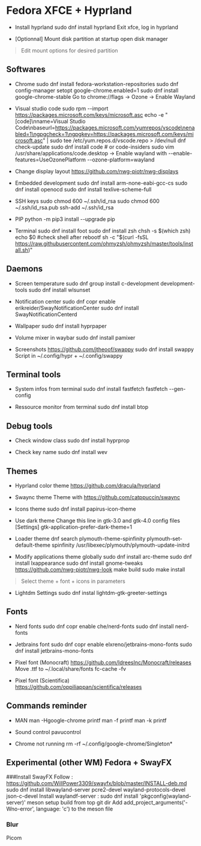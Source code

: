 ﻿# Fedora XFCE + Hyprland

- Install hyprland
sudo dnf install hyprland
Exit xfce, log in hyprland

- [Optionnal] Mount disk partition at startup
open disk manager
> Edit mount options for desired partition

## Softwares

- Chrome
sudo dnf install fedora-workstation-repositories
sudo dnf config-manager setopt google-chrome.enabled=1
sudo dnf install google-chrome-stable
Go to chrome://flags -> Ozone -> Enable Wayland

- Visual studio code
sudo rpm --import https://packages.microsoft.com/keys/microsoft.asc
echo -e "[code]\nname=Visual Studio Code\nbaseurl=https://packages.microsoft.com/yumrepos/vscode\nenabled=1\ngpgcheck=1\ngpgkey=https://packages.microsoft.com/keys/microsoft.asc" | sudo tee /etc/yum.repos.d/vscode.repo > /dev/null
dnf check-update
sudo dnf install code # or code-insiders
sudo vim /usr/share/applications/code.desktop -> Enable wayland with --enable-features=UseOzonePlatform --ozone-platform=wayland  

- Change display layout
https://github.com/nwg-piotr/nwg-displays

- Embedded development
sudo dnf install arm-none-eabi-gcc-cs
sudo dnf install openocd
sudo dnf install texlive-scheme-full

- SSH keys
sudo chmod 600 ~/.ssh/id_rsa
sudo chmod 600 ~/.ssh/id_rsa.pub
ssh-add ~/.ssh/id_rsa

- PIP
python -m pip3 install --upgrade pip

- Terminal
sudo dnf install foot
sudo dnf install zsh
chsh -s $(which zsh)
echo $0 #check shell after rebootf
sh -c "$(curl -fsSL https://raw.githubusercontent.com/ohmyzsh/ohmyzsh/master/tools/install.sh)"

## Daemons

- Screen temperature
sudo dnf group install c-development development-tools
sudo dnf install wlsunset

- Notification center
sudo dnf copr enable erikreider/SwayNotificationCenter
sudo dnf install SwayNotificationCenterd

- Wallpaper
sudo dnf install hyprpaper

- Volume mixer in waybar
sudo dnf install pamixer

- Screenshots
https://github.com/jtheoof/swappy
sudo dnf install swappy 
Script in ~/.config/hypr + ~/.config/swappy


## Terminal tools
- System infos from terminal
sudo dnf install fastfetch
fastfetch --gen-config

- Ressource monitor from terminal
sudo dnf install btop

## Debug tools

- Check window class
sudo dnf install hyprprop

- Check key name
sudo dnf install wev

## Themes

- Hyprland color theme
https://github.com/dracula/hyprland

- Swaync theme
Theme with https://github.com/catppuccin/swaync

- Icons theme
sudo dnf install papirus-icon-theme

- Use dark theme
Change this line in gtk-3.0 and gtk-4.0 config files
[Settings]
gtk-application-prefer-dark-theme=1

- Loader theme
dnf search plymouth-theme-spinfinity
plymouth-set-default-theme spinfinity
/usr/libexec/plymouth/plymouth-update-initrd

- Modify applications theme globally
sudo dnf install arc-theme
sudo dnf install lxappearance
sudo dnf install gnome-tweaks
https://github.com/nwg-piotr/nwg-look
make build
sudo make install
> Select theme + font + icons in parameters

- Lightdm Settings
sudo dnf instal lightdm-gtk-greeter-settings

## Fonts

- Nerd fonts
sudo dnf copr enable che/nerd-fonts
sudo dnf install nerd-fonts

- Jetbrains font
sudo dnf copr enable elxreno/jetbrains-mono-fonts
sudo dnf install jetbrains-mono-fonts

- Pixel font (Monocraft)
https://github.com/IdreesInc/Monocraft/releases
Move .ttf to ~/.local/share/fonts
fc-cache -fv

- Pixel font (Scientifica)
https://github.com/oppiliappan/scientifica/releases

## Commands reminder
- MAN
man -Hgoogle-chrome printf
man -f printf
man -k printf

- Sound control 
pavucontrol

- Chrome not running
rm -rf ~/.config/google-chrome/Singleton*

## Experimental (other WM) Fedora + SwayFX
###Install SwayFX
Follow : https://github.com/WillPower3309/swayfx/blob/master/INSTALL-deb.md
sudo dnf install libwayland-server pcre2-devel wayland-protocols-devel json-c-devel
Install waylandf-server : sudo dnf install 'pkgconfig(wayland-server)'
meson setup build from top git dir
Add add_project_arguments('-Wno-error', language: 'c') to the meson file

### Blur
Picom
